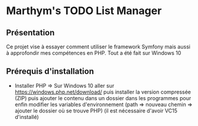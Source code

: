 # Marthym's TODO List Manager

## Présentation

Ce projet vise à essayer comment utiliser le framework Symfony mais aussi à approfondir mes compétences en PHP.
Tout a été fait sur Windows 10

## Prérequis d'installation

- Installer PHP
=> Sur Windows 10 aller sur https://windows.php.net/download/ puis installer la version compressée (ZIP) puis ajouter le contenu dans un dossier dans les programmes pour enfin modifier les variables d'environnement (path => nouveau chemin => ajouter le dossier où se trouve PHP) (il est nécessaire d'avoir VC15 d'installé)
